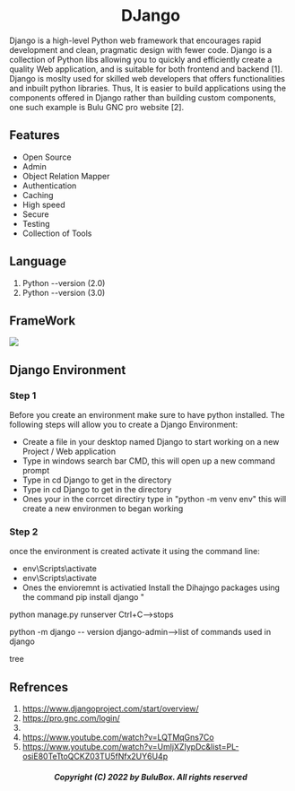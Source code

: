 <h1 align="center">DJango</h1>

Django is a high-level Python web framework that encourages rapid development and clean, pragmatic design with fewer code. Django is a collection of Python libs allowing you to quickly and efficiently create a quality Web application, and is suitable for both frontend and backend [1]. Django is moslty used for skilled web developers that offers functionalities and inbuilt python libraries. Thus, It is easier to build applications using the components offered in Django rather than building custom components, one such example is Bulu GNC pro website [2].

## Features 

<ul>
  <li>Open Source</li>
  <li>Admin</li>
  <li>Object Relation Mapper</li>
  <li>Authentication</li>
  <li>Caching</li>
  <li>High speed</li>
  <li>Secure</li>
  <li>Testing</li>
  <li>Collection of Tools</li>
</ul>  

## Language

1. Python --version (2.0)<br>
2. Python --version (3.0)<br>

## FrameWork

![](https://github.com/SoftwareBulu/TechDocumentation/blob/main/Programming/Django_FrameWork.png)

## Django Environment

### Step 1 ### 
Before you create an environment make sure to have python installed. The following steps will allow you to create a Django Environment:

 <ul>
  <li> Create a file in your desktop named Django to start working on a new Project / Web application<br></li>
  <li>Type in windows search bar CMD, this will open up a new command prompt</li>
  <li> Type in cd Django to get in the directory</li>
  <li> Type in cd Django to get in the directory</li>
  <li>Ones your in the corrcet directiry type in "python -m venv env" this will create a new environmen to began working</li>
</ul>  

### Step 2 ###
once the environment is created activate it using the command line:
<ul>
  <li>env\Scripts\activate</li>
   <li>env\Scripts\activate</li>
   <li>Ones the envioremnt is activatied Install the Dihajngo packages using the command pip install django " </li>
  </ul>


python manage.py runserver
Ctrl+C-->stops

python -m django -- version
django-admin-->list of commands used in django

tree





## Refrences

 1. https://www.djangoproject.com/start/overview/
 2. https://pro.gnc.com/login/
 3. 
 4. https://www.youtube.com/watch?v=LQTMqGns7Co
 5. https://www.youtube.com/watch?v=UmljXZIypDc&list=PL-osiE80TeTtoQCKZ03TU5fNfx2UY6U4p
 
<h5 align="center"> Copyright (C) 2022 by BuluBox. All rights reserved</h5>
